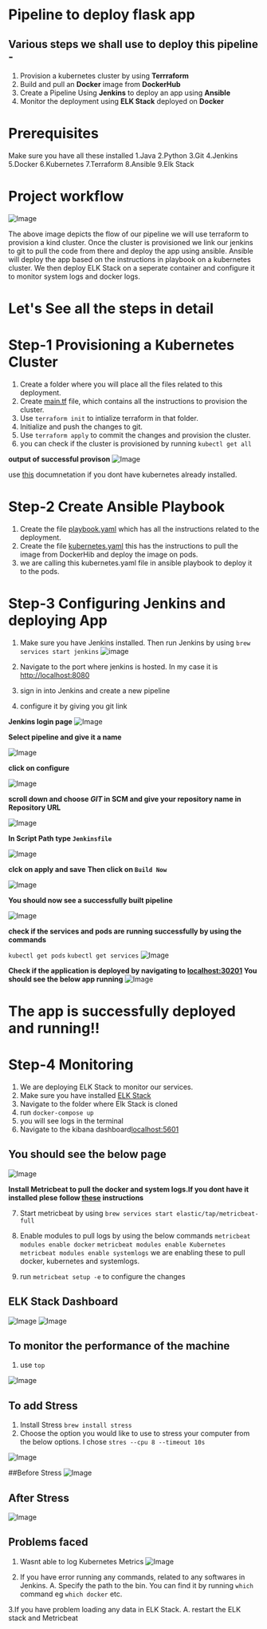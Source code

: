 # Pipeline to deploy flask app

## Various steps we shall use to deploy this pipeline -
 1. Provision a kubernetes cluster by using **Terrraform**
 2. Build and pull an **Docker** image from **DockerHub** 
 3. Create a Pipeline Using **Jenkins** to deploy an app using **Ansible**
 4. Monitor the deployment using **ELK Stack** deployed on **Docker**


# Prerequisites
Make sure you have all these installed
1.Java 
2.Python
3.Git
4.Jenkins
5.Docker
6.Kubernetes
7.Terraform
8.Ansible
9.Elk Stack



# Project workflow
![Image](https://github.com/kajasaran/case2/blob/master/Screen_shots/Screen%20Shot%202021-03-03%20at%2011.41.14%20AM.png)

The above image depicts the flow of our pipeline
we will use terraform to provision a kind cluster. Once the cluster is provisioned we link our jenkins to git to pull the code from there and deploy the app using ansible. Ansible will deploy the app based on the instructions in playbook on a kubernetes cluster. We then deploy ELK Stack on a seperate container and configure it to monitor system logs and docker logs.

# Let's See all the steps in detail

# Step-1 Provisioning a Kubernetes Cluster

1. Create a folder where you will place all the files related to this deployment.
2. Create [main.tf](https://github.com/kajasaran/case2/blob/master/main.tf) file, which contains all the instructions to provision the cluster.
3. Use `terraform init` to intialize terraform in that folder.
4. Initialize and push the changes to git.
5. Use `terraform apply` to commit the changes and provision the cluster.
6. you can check if the cluster is provisioned by running `kubectl get all`

**output of successful provison**
![Image](https://github.com/kajasaran/case2/blob/master/Screen_shots/Screen%20Shot%202021-03-03%20at%203.16.21%20PM.png)

use [this](https://learn.hashicorp.com/tutorials/terraform/kubernetes-provider?in=terraform/kubernetes![image](https://user-images.githubusercontent.com/48532068/109850015-0a632700-7c20-11eb-921a-2c4cb16fc2d7.png)
) documnetation if you dont have kubernetes already installed.

# Step-2 Create Ansible Playbook
1. Create the file [playbook.yaml](https://github.com/kajasaran/case2/blob/master/playbook.yaml) which has all the instructions related to the deployment.
2. Create the file [kubernetes.yaml](https://github.com/kajasaran/case2/blob/master/kubernetes.yaml) this has the instructions to pull the image from DockerHib and deploy the image on pods.
3. we are calling this kubernetes.yaml file in ansible playbook to deploy it to the pods.

# Step-3 Configuring Jenkins and deploying App

1. Make sure you have Jenkins installed. Then run Jenkins by using `brew services start jenkins`
![image](https://github.com/kajasaran/case2/blob/master/Screen_shots/Screen%20Shot%202021-03-01%20at%2010.40.18%20AM.png)

2. Navigate to the port where jenkins is hosted. In my case it is [http://localhost:8080](http://localhost:8080)
3. sign in into Jenkins and create a new pipeline
4. configure it by giving you git link

**Jenkins login page**
![Image](https://github.com/kajasaran/case2/blob/master/Screen_shots/Screen%20Shot%202021-03-03%20at%201.20.22%20PM.png)

**Select pipeline and give it a name**

![Image](https://github.com/kajasaran/case2/blob/master/Screen_shots/Screen%20Shot%202021-03-03%20at%201.20.48%20PM.png)


**click on configure**

![Image](https://github.com/kajasaran/case2/blob/master/Screen_shots/Screen%20Shot%202021-03-03%20at%201.27.58%20PM.png)


**scroll down and choose *GIT* in SCM and give your repository name in Repository URL**

![Image](https://github.com/kajasaran/case2/blob/master/Screen_shots/Screen%20Shot%202021-03-03%20at%201.23.24%20PM.png)


**In Script Path type `Jenkinsfile`**

![Image](https://github.com/kajasaran/case2/blob/master/Screen_shots/Screen%20Shot%202021-03-03%20at%201.23.34%20PM.png)

**clck on apply and save**
**Then click on `Build Now`**

![Image](https://github.com/kajasaran/case2/blob/master/Screen_shots/Screen%20Shot%202021-03-03%20at%201.27.58%20PM.png)


**You should now see a successfully built pipeline**

![Image](https://github.com/kajasaran/case2/blob/master/Screen_shots/Screen%20Shot%202021-03-02%20at%202.29.13%20PM.png)


**check if the services and pods are running successfully by using the commands**

`kubectl get pods`
`kubectl get services`
![Image](https://github.com/kajasaran/case2/blob/master/Screen_shots/Screen%20Shot%202021-03-01%20at%2011.43.26%20AM.png)

**Check if the application is deployed by navigating to [localhost:30201](http://localhost:30201)
You should see the below app running**
![Image](https://github.com/kajasaran/case2/blob/master/Screen_shots/Screen%20Shot%202021-03-03%20at%2011.06.28%20AM.png)

# The app is successfully deployed and running!!

# Step-4 Monitoring

1. We are deploying ELK Stack to monitor our services.
2. Make sure you have installed [ELK Stack](https://www.elastic.co/guide/en/elastic-stack-get-started/current/get-started-elastic-stack.html)
3. Navigate to the folder where Elk Stack is cloned
4. run `docker-compose up`
5. you will see logs in the terminal
6. Navigate to the kibana dashboard[localhost:5601](http://localhost:5601)

## You should see the below page
![Image](https://github.com/kajasaran/case2/blob/master/Screen_shots/Screen%20Shot%202021-03-03%20at%2011.06.44%20AM.png)

**Install Metricbeat to pull the docker and system logs.If you dont have it installed plese follow [these](https://www.elastic.co/guide/en/beats/metricbeat/current/metricbeat-installation-configuration.html) instructions**

7. Start metricbeat by using 
   `brew services start elastic/tap/metricbeat-full`

8. Enable modules to pull logs by using the below commands
  `metricbeat modules enable docker`
  `metricbeat modules enable Kubernetes`
  `metricbeat modules enable systemlogs`
  we are enabling these to pull docker, kubernetes and systemlogs.
  
9. run `metricbeat setup -e` to configure the changes 


## ELK Stack Dashboard
![Image](https://github.com/kajasaran/case2/blob/master/Screen_shots/Screen%20Shot%202021-03-01%20at%2012.16.40%20PM.png)
![Image](https://github.com/kajasaran/case2/blob/master/Screen_shots/Screen%20Shot%202021-03-01%20at%2012.17.43%20PM.png)


## To monitor the performance of the machine 
1. use `top`

![Image](https://github.com/kajasaran/case2/blob/master/Screen_shots/Screen%20Shot%202021-03-02%20at%208.57.04%20PM.png)


## To add Stress
1. Install Stress `brew install stress`
2. Choose the option you would like to use to stress your computer from the below options. I chose `stres --cpu 8 --timeout 10s`

![Image](https://github.com/kajasaran/case2/blob/master/Screen_shots/Screen%20Shot%202021-03-03%20at%2010.48.35%20PM.png)

##Before Stress
![Image](https://github.com/kajasaran/case2/blob/master/Screen_shots/Screen%20Shot%202021-03-03%20at%2010.51.30%20PM.png)

## After Stress
![Image](https://github.com/kajasaran/case2/blob/master/Screen_shots/Screen%20Shot%202021-03-03%20at%2010.50.58%20PM.png)



## Problems faced 

1. Wasnt able to log Kubernetes Metrics
![Image](https://github.com/kajasaran/case2/blob/master/Screen_shots/Screen%20Shot%202021-03-03%20at%207.07.27%20PM.png)

2. If you have error running any commands, related to any softwares in Jenkins. 
A. Specify the path to the bin. You can find it by running `which` command eg `which docker` etc.

3.If you have problem loading any data in ELK Stack.
A. restart the ELK stack and Metricbeat


  








